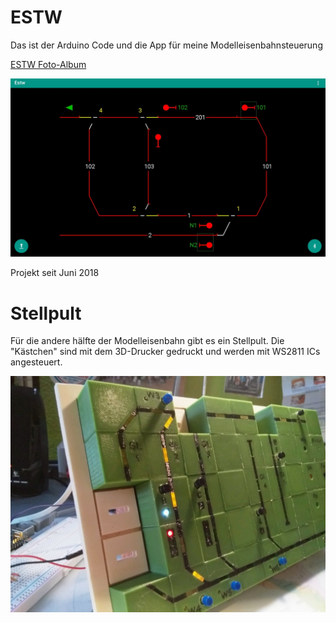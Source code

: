  ESTW
======
Das ist der Arduino Code und die App für meine Modelleisenbahnsteuerung

[ESTW Foto-Album](https://photos.app.goo.gl/BcrruCCMoLmwhqbK6/ "sieh dir Fotos von dem Projekt und den Projektideen an")

![ESTW App](ESTW/Screenshot.jpg)

Projekt seit Juni 2018

 Stellpult
===========
Für die andere hälfte der Modelleisenbahn gibt es ein Stellpult. Die "Kästchen" sind mit dem 3D-Drucker gedruckt und werden mit WS2811 ICs angesteuert.

![neues Gleisbildpult](Gleisbildpult/GBS_neu.jpg)